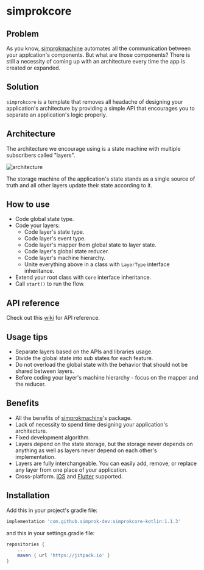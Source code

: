 # simprokcore


## Problem

As you know, [simprokmachine](https://github.com/simprok-dev/simprokmachine-kotlin) automates all the communication between your applcation's components. But what are those components? There is still a necessity of coming up with an architecture every time the app is created or expanded.

## Solution

```simprokcore``` is a template that removes all headache of designing your application's architecture by providing a simple API that encourages you to separate an application's logic properly. 

## Architecture

The architecture we encourage using is a state machine with multiple subscribers called "layers". 

![architecture](https://github.com/simprok-dev/simprokcore-kotlin/blob/main/images/architecture.drawio.png)

The storage machine of the application's state stands as a single source of truth and all other layers update their state according to it. 

## How to use

- Code global state type.
- Code your layers:
  - Code layer's state type.
  - Code layer's event type.
  - Code layer's mapper from global state to layer state.
  - Code layer's global state reducer.
  - Code layer's machine hierarchy.
  - Unite everything above in a class with ```LayerType``` interface inheritance.
- Extend your root class with ```Core``` interface inheritance.
- Call ```start()``` to run the flow. 
 

## API reference 

Check out this [wiki](https://github.com/simprok-dev/simprokcore-kotlin/wiki) for API reference. 

## Usage tips

- Separate layers based on the APIs and libraries usage. 
- Divide the global state into sub states for each feature. 
- Do not overload the global state with the behavior that should not be shared between layers.
- Before coding your layer's machine hierarchy - focus on the mapper and the reducer. 


## Benefits

- All the benefits of [simprokmachine](https://github.com/simprok-dev/simprokmachine-kotlin#killer-features)'s package. 
- Lack of necessity to spend time designing your application's architecture.
- Fixed development algorithm.
- Layers depend on the state storage, but the storage never depends on anything as well as layers never depend on each other's implementation.
- Layers are fully interchangeable. You can easily add, remove, or replace any layer from one place of your application.   
- Cross-platform. [iOS](https://github.com/simprok-dev/simprokcore-ios) and [Flutter](https://github.com/simprok-dev/simprokcore-flutter) supported.

## Installation

Add this in your project's gradle file:

```groovy
implementation 'com.github.simprok-dev:simprokcore-kotlin:1.1.3'
```

and this in your settings.gradle file:

```groovy
repositories {
    ...
    maven { url 'https://jitpack.io' }
}
```
